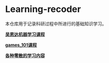# Learning-recoder
本仓库用于记录科研过程中所进行的基础知识学习。

**[吴恩达机器学习课程](Machine%20Learning/README.md)**

**[games_101课程](games%20101/README.md)**

**[各种零散的学习内容](其他/README.md)**